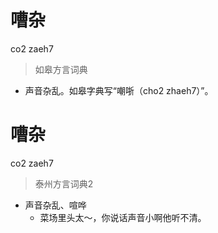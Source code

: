 # 嘈杂
co2 zaeh7
> 如皋方言词典
- 声音杂乱。如皋字典写“嘲哳（cho2 zhaeh7）”。


# 嘈杂
co2 zaeh7
> 泰州方言词典2
- 声音杂乱、喧哗
  - 菜场里头太～，你说话声音小啊他听不清。